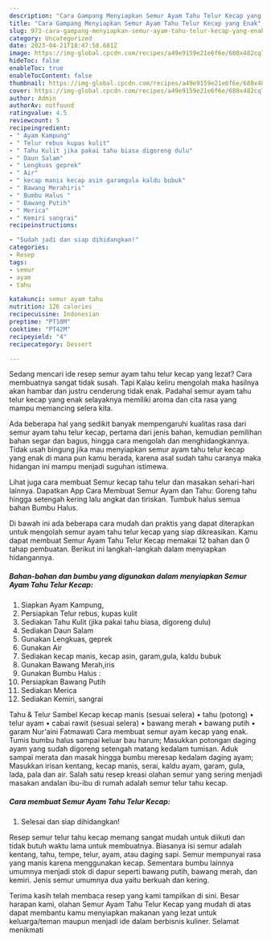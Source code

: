```yaml
---
description: "Cara Gampang Menyiapkan Semur Ayam Tahu Telur Kecap yang Enak"
title: "Cara Gampang Menyiapkan Semur Ayam Tahu Telur Kecap yang Enak"
slug: 973-cara-gampang-menyiapkan-semur-ayam-tahu-telur-kecap-yang-enak
category: Uncategorized
date: 2023-04-21T18:47:58.681Z
image: https://img-global.cpcdn.com/recipes/a49e9159e21e6f6e/680x482cq70/semur-ayam-tahu-telur-kecap-foto-resep-utama.jpg
hideToc: false
enableToc: true
enableTocContent: false
thumbnail: https://img-global.cpcdn.com/recipes/a49e9159e21e6f6e/680x482cq70/semur-ayam-tahu-telur-kecap-foto-resep-utama.jpg
cover: https://img-global.cpcdn.com/recipes/a49e9159e21e6f6e/680x482cq70/semur-ayam-tahu-telur-kecap-foto-resep-utama.jpg
author: Admin
authorAv: notfound
ratingvalue: 4.5
reviewcount: 5
recipeingredient:
- " Ayam Kampung"
- " Telur rebus kupas kulit"
- " Tahu Kulit jika pakai tahu biasa digoreng dulu"
- " Daun Salam"
- " Lengkuas geprek"
- " Air"
- " kecap manis kecap asin garamgula kaldu bubuk"
- " Bawang Merahiris"
- " Bumbu Halus "
- " Bawang Putih"
- " Merica"
- " Kemiri sangrai"
recipeinstructions:

- "Sudah jadi dan siap dihidangkan!"
categories:
- Resep
tags:
- semur
- ayam
- tahu

katakunci: semur ayam tahu 
nutrition: 126 calories
recipecuisine: Indonesian
preptime: "PT10M"
cooktime: "PT42M"
recipeyield: "4"
recipecategory: Dessert

---
```



Sedang mencari ide resep semur ayam tahu telur kecap yang lezat? Cara membuatnya sangat tidak susah. Tapi Kalau keliru mengolah maka hasilnya akan hambar dan justru cenderung tidak enak. Padahal semur ayam tahu telur kecap yang enak selayaknya memiliki aroma dan cita rasa yang mampu memancing selera kita.


Ada beberapa hal yang sedikit banyak mempengaruhi kualitas rasa dari semur ayam tahu telur kecap, pertama dari jenis bahan, kemudian pemilihan bahan segar dan bagus, hingga cara mengolah dan menghidangkannya. Tidak usah bingung jika mau menyiapkan semur ayam tahu telur kecap yang enak di mana pun kamu berada, karena asal sudah tahu caranya maka hidangan ini mampu menjadi suguhan istimewa.

Lihat juga cara membuat Semur kecap tahu telur dan masakan sehari-hari lainnya. Dapatkan App Cara Membuat Semur Ayam dan Tahu: Goreng tahu hingga setengah kering lalu angkat dan tiriskan. Tumbuk halus semua bahan Bumbu Halus.


Di bawah ini ada beberapa cara mudah dan praktis yang dapat diterapkan untuk mengolah semur ayam tahu telur kecap yang siap dikreasikan. Kamu dapat membuat Semur Ayam Tahu Telur Kecap memakai 12 bahan dan 0 tahap pembuatan. Berikut ini langkah-langkah dalam menyiapkan hidangannya.

<!--inarticleads1-->

##### Bahan-bahan dan bumbu yang digunakan dalam menyiapkan Semur Ayam Tahu Telur Kecap:

1. Siapkan  Ayam Kampung,
1. Persiapkan  Telur rebus, kupas kulit
1. Sediakan  Tahu Kulit (jika pakai tahu biasa, digoreng dulu)
1. Sediakan  Daun Salam
1. Gunakan  Lengkuas, geprek
1. Gunakan  Air
1. Sediakan  kecap manis, kecap asin, garam,gula, kaldu bubuk
1. Gunakan  Bawang Merah,iris
1. Gunakan  Bumbu Halus :
1. Persiapkan  Bawang Putih
1. Sediakan  Merica
1. Sediakan  Kemiri, sangrai


Tahu &amp; Telur Sambel Kecap kecap manis (sesuai selera) • tahu (potong) • telur ayam • cabai rawit (sesuai selera) • bawang merah • bawang putih • garam Nur&#39;aini Fatmawati Cara membuat semur ayam kecap yang enak. Tumis bumbu halus sampai keluar bau harum; Masukkan potongan daging ayam yang sudah digoreng setengah matang kedalam tumisan. Aduk sampai merata dan masak hingga bumbu meresap kedalam daging ayam; Masukkan irisan kentang, kecap manis, serai, kaldu ayam, garam, gula, lada, pala dan air. Salah satu resep kreasi olahan semur yang sering menjadi masakan andalan ibu-ibu di rumah adalah semur telur tahu kecap. 

<!--inarticleads2-->

##### Cara membuat Semur Ayam Tahu Telur Kecap:


1. Selesai dan siap dihidangkan!

Resep semur telur tahu kecap memang sangat mudah untuk diikuti dan tidak butuh waktu lama untuk membuatnya. Biasanya isi semur adalah kentang, tahu, tempe, telur, ayam, atau daging sapi. Semur mempunyai rasa yang manis karena menggunakan kecap. Sementara bumbu lainnya umumnya menjadi stok di dapur seperti bawang putih, bawang merah, dan kemiri. Jenis semur umumnya dua yaitu berkuah dan kering. 

Terima kasih telah membaca resep yang kami tampilkan di sini. Besar harapan kami, olahan Semur Ayam Tahu Telur Kecap yang mudah di atas dapat membantu kamu menyiapkan makanan yang lezat untuk keluarga/teman maupun menjadi ide dalam berbisnis kuliner. Selamat menikmati
